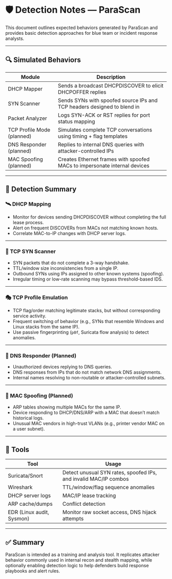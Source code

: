 # 🛡️ Detection Notes — ParaScan

This document outlines expected behaviors generated by ParaScan and provides basic detection approaches for blue team or incident response analysts.

---

## 🔍 Simulated Behaviors

| Module | Description |
|--------|-------------|
| DHCP Mapper | Sends a broadcast DHCPDISCOVER to elicit DHCPOFFER replies |
| SYN Scanner | Sends SYNs with spoofed source IPs and TCP headers designed to blend in |
| Packet Analyzer | Logs SYN-ACK or RST replies for port status mapping |
| TCP Profile Mode (planned) | Simulates complete TCP conversations using timing + flag templates |
| DNS Responder (planned) | Replies to internal DNS queries with attacker-controlled IPs |
| MAC Spoofing (planned) | Creates Ethernet frames with spoofed MACs to impersonate internal devices |

---

## 📌 Detection Summary

### 🛰️ DHCP Mapping

- Monitor for devices sending DHCPDISCOVER without completing the full lease process.
- Alert on frequent DISCOVERs from MACs not matching known hosts.
- Correlate MAC-to-IP changes with DHCP server logs.

---

### 🧠 TCP SYN Scanner

- SYN packets that do not complete a 3-way handshake.
- TTL/window size inconsistencies from a single IP.
- Outbound SYNs using IPs assigned to other known systems (spoofing).
- Irregular timing or low-rate scanning may bypass threshold-based IDS.

---

### 🎭 TCP Profile Emulation

- TCP flag/order matching legitimate stacks, but without corresponding service activity.
- Frequent switching of behavior (e.g., SYNs that resemble Windows and Linux stacks from the same IP).
- Use passive fingerprinting (`p0f`, Suricata flow analysis) to detect anomalies.

---

### 🧬 DNS Responder (Planned)

- Unauthorized devices replying to DNS queries.
- DNS responses from IPs that do not match network DNS assignments.
- Internal names resolving to non-routable or attacker-controlled subnets.

---

### 🎯 MAC Spoofing (Planned)

- ARP tables showing multiple MACs for the same IP.
- Device responding to DHCP/DNS/ARP with a MAC that doesn’t match historical logs.
- Unusual MAC vendors in high-trust VLANs (e.g., printer vendor MAC on a user subnet).

---

## 🔎 Tools

| Tool | Usage |
|------|-------|
| Suricata/Snort | Detect unusual SYN rates, spoofed IPs, and invalid MAC/IP combos |
| Wireshark | TTL/window/flag sequence anomalies |
| DHCP server logs | MAC/IP lease tracking |
| ARP cache/dumps | Conflict detection |
| EDR (Linux audit, Sysmon) | Monitor raw socket access, DNS hijack attempts |

---

## ✅ Summary

ParaScan is intended as a training and analysis tool. It replicates attacker behavior commonly used in internal recon and stealth mapping, while optionally enabling detection logic to help defenders build response playbooks and alert rules.
